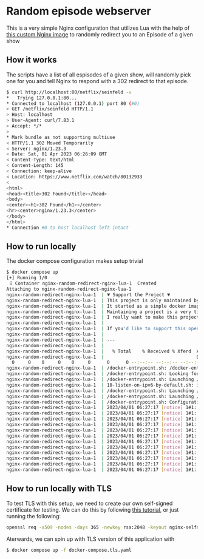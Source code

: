# Random episode webserver

This is a very simple Nginx configuration that utilizes Lua with the help of
[this custom Nginx image](https://github.com/fabiocicerchia/nginx-lua) to randomly redirect
you to an Episode of a given show

## How it works

The scripts have a list of all espisodes of a given show, will randomly pick one for you and tell
Nginx to respond with a 302 redirect to that episode.

```bash
$ curl http://localhost:80/netflix/seinfeld -v
*   Trying 127.0.0.1:80...
* Connected to localhost (127.0.0.1) port 80 (#0)
> GET /netflix/seinfeld HTTP/1.1
> Host: localhost
> User-Agent: curl/7.83.1
> Accept: */*
> 
* Mark bundle as not supporting multiuse
< HTTP/1.1 302 Moved Temporarily
< Server: nginx/1.23.3
< Date: Sat, 01 Apr 2023 06:26:09 GMT
< Content-Type: text/html
< Content-Length: 145
< Connection: keep-alive
< Location: https://www.netflix.com/watch/80132933
< 
<html>
<head><title>302 Found</title></head>
<body>
<center><h1>302 Found</h1></center>
<hr><center>nginx/1.23.3</center>
</body>
</html>
* Connection #0 to host localhost left intact
```

## How to run locally

The docker compose configuration makes setup trivial

```bash
$ docker compose up
[+] Running 1/0
 ⠿ Container nginx-random-redirect-nginx-lua-1  Created                                                                                                        0.0s
Attaching to nginx-random-redirect-nginx-lua-1
nginx-random-redirect-nginx-lua-1  | 💗 Support the Project 💗
nginx-random-redirect-nginx-lua-1  | This project is only maintained by one person, Fabio Cicerchia <https://github.com/fabiocicerchia>.
nginx-random-redirect-nginx-lua-1  | It started as a simple docker image, now it updates automatically periodically and provides support for multiple disto 😎
nginx-random-redirect-nginx-lua-1  | Maintaining a project is a very time consuming activity, especially when done alone 💪
nginx-random-redirect-nginx-lua-1  | I really want to make this project better and become super cool 🚀
nginx-random-redirect-nginx-lua-1  | 
nginx-random-redirect-nginx-lua-1  | If you'd like to support this open-source project I'll appreciate any kind of contribution <https://github.com/sponsors/fabiocicerchia>.
nginx-random-redirect-nginx-lua-1  | 
nginx-random-redirect-nginx-lua-1  | ---
nginx-random-redirect-nginx-lua-1  | 
nginx-random-redirect-nginx-lua-1  |   % Total    % Received % Xferd  Average Speed   Time    Time     Time  Current
nginx-random-redirect-nginx-lua-1  |                                  Dload  Upload   Total   Spent    Left  Speed
  0     0    0     0    0     0      0      0 --:--:-- --:--:-- --:--:--     0
nginx-random-redirect-nginx-lua-1  | /docker-entrypoint.sh: /docker-entrypoint.d/ is not empty, will attempt to perform configuration
nginx-random-redirect-nginx-lua-1  | /docker-entrypoint.sh: Looking for shell scripts in /docker-entrypoint.d/
nginx-random-redirect-nginx-lua-1  | /docker-entrypoint.sh: Launching /docker-entrypoint.d/10-listen-on-ipv6-by-default.sh
nginx-random-redirect-nginx-lua-1  | 10-listen-on-ipv6-by-default.sh: info: IPv6 listen already enabled
nginx-random-redirect-nginx-lua-1  | /docker-entrypoint.sh: Launching /docker-entrypoint.d/20-envsubst-on-templates.sh
nginx-random-redirect-nginx-lua-1  | /docker-entrypoint.sh: Launching /docker-entrypoint.d/30-tune-worker-processes.sh
nginx-random-redirect-nginx-lua-1  | /docker-entrypoint.sh: Configuration complete; ready for start up
nginx-random-redirect-nginx-lua-1  | 2023/04/01 06:27:17 [notice] 1#1: using the "epoll" event method
nginx-random-redirect-nginx-lua-1  | 2023/04/01 06:27:17 [notice] 1#1: nginx/1.23.3
nginx-random-redirect-nginx-lua-1  | 2023/04/01 06:27:17 [notice] 1#1: built by gcc 12.2.1 20220924 (Alpine 12.2.1_git20220924-r4) 
nginx-random-redirect-nginx-lua-1  | 2023/04/01 06:27:17 [notice] 1#1: OS: Linux 5.15.49-linuxkit
nginx-random-redirect-nginx-lua-1  | 2023/04/01 06:27:17 [notice] 1#1: getrlimit(RLIMIT_NOFILE): 1048576:1048576
nginx-random-redirect-nginx-lua-1  | 2023/04/01 06:27:17 [notice] 1#1: start worker processes
nginx-random-redirect-nginx-lua-1  | 2023/04/01 06:27:17 [notice] 1#1: start worker process 25
nginx-random-redirect-nginx-lua-1  | 2023/04/01 06:27:17 [notice] 1#1: start worker process 26
nginx-random-redirect-nginx-lua-1  | 2023/04/01 06:27:17 [notice] 1#1: start worker process 27
nginx-random-redirect-nginx-lua-1  | 2023/04/01 06:27:17 [notice] 1#1: start worker process 28
nginx-random-redirect-nginx-lua-1  | 2023/04/01 06:27:17 [notice] 1#1: start worker process 29
nginx-random-redirect-nginx-lua-1  | 2023/04/01 06:27:17 [notice] 1#1: start worker process 30
```

## How to run locally with TLS

To test TLS with this setup, we need to create our own self-signed certificate for testing. We can do this by
following [this tutorial](https://www.digitalocean.com/community/tutorials/how-to-create-a-self-signed-ssl-certificate-for-nginx-in-ubuntu-18-04), or just running the following:

```bash
openssl req -x509 -nodes -days 365 -newkey rsa:2048 -keyout nginx-selfsigned.key -out nginx-selfsigned.crt
```

Aterwards, we can spin up with TLS version of this application with

```bash
$ docker compose up -f docker-compose.tls.yaml
```

